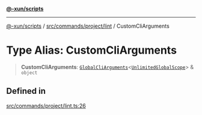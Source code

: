 [**@-xun/scripts**](../../../../../README.md)

***

[@-xun/scripts](../../../../../README.md) / [src/commands/project/lint](../README.md) / CustomCliArguments

# Type Alias: CustomCliArguments

> **CustomCliArguments**: [`GlobalCliArguments`](../../../../configure/type-aliases/GlobalCliArguments.md)\<[`UnlimitedGlobalScope`](../../../../configure/enumerations/UnlimitedGlobalScope.md)\> & `object`

## Defined in

[src/commands/project/lint.ts:26](https://github.com/Xunnamius/xscripts/blob/2521de366121a50ffeca631b4ec62db9c60657e5/src/commands/project/lint.ts#L26)
